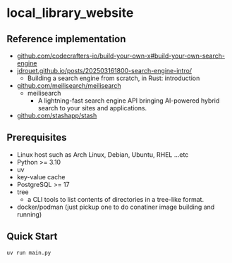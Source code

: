 # local_library_website

## Reference implementation

* [github.com/codecrafters-io/build-your-own-x#build-your-own-search-engine](https://github.com/codecrafters-io/build-your-own-x#build-your-own-search-engine)
* [jdrouet.github.io/posts/202503161800-search-engine-intro/](https://jdrouet.github.io/posts/202503161800-search-engine-intro/)
    * Building a search engine from scratch, in Rust: introduction
* [github.com/meilisearch/meilisearch](https://github.com/meilisearch/meilisearch)
    * meilisearch
        * A lightning-fast search engine API bringing AI-powered hybrid search to your sites and applications.
* [github.com/stashapp/stash](https://github.com/stashapp/stash)

## Prerequisites

* Linux host such as Arch Linux, Debian, Ubuntu, RHEL ...etc
* Python >= 3.10
* uv
* key-value cache
* PostgreSQL >= 17
* tree
    * a CLI tools to list contents of directories in a tree-like format.
* docker/podman (just pickup one to do conatiner image building and running)

## Quick Start

```shell
uv run main.py
```